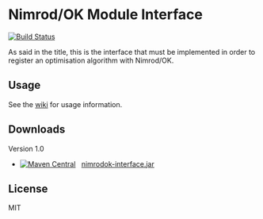 # Nimrod/OK Module Interface

[![Build Status](https://travis-ci.org/UQ-RCC/nimrodok-interface.svg?branch=master)](https://travis-ci.org/UQ-RCC/nimrodok-interface)

As said in the title, this is the interface that must be implemented in order
to register an optimisation algorithm with Nimrod/OK.

## Usage
See the [wiki](https://github.com/UQ-RCC/nimrodok-interface/wiki) for usage information.

## Downloads
Version 1.0

* [![Maven Central](https://maven-badges.herokuapp.com/maven-central/au.edu.uq.rcc/nimrodok-interface/badge.svg?style=plastic)](https://maven-badges.herokuapp.com/maven-central/au.edu.uq.rcc/nimrodok-interface) &nbsp;
  [nimrodok-interface.jar](http://repo1.maven.org/maven2/au/edu/uq/rcc/nimrodok-interface/1.0/nimrodok-interface-1.0.jar)

## License
MIT